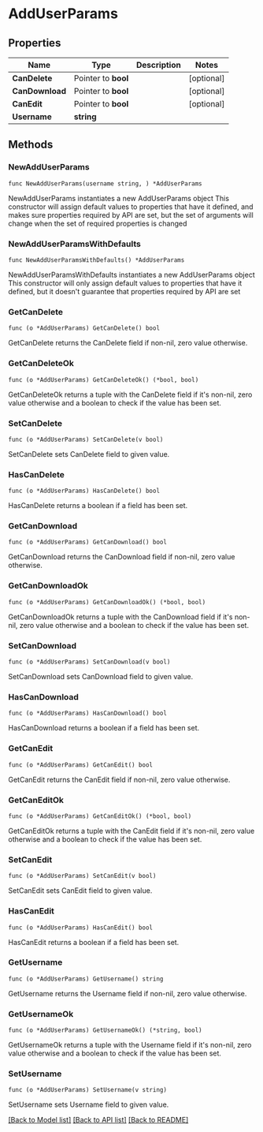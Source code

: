 # AddUserParams

## Properties

Name | Type | Description | Notes
------------ | ------------- | ------------- | -------------
**CanDelete** | Pointer to **bool** |  | [optional] 
**CanDownload** | Pointer to **bool** |  | [optional] 
**CanEdit** | Pointer to **bool** |  | [optional] 
**Username** | **string** |  | 

## Methods

### NewAddUserParams

`func NewAddUserParams(username string, ) *AddUserParams`

NewAddUserParams instantiates a new AddUserParams object
This constructor will assign default values to properties that have it defined,
and makes sure properties required by API are set, but the set of arguments
will change when the set of required properties is changed

### NewAddUserParamsWithDefaults

`func NewAddUserParamsWithDefaults() *AddUserParams`

NewAddUserParamsWithDefaults instantiates a new AddUserParams object
This constructor will only assign default values to properties that have it defined,
but it doesn't guarantee that properties required by API are set

### GetCanDelete

`func (o *AddUserParams) GetCanDelete() bool`

GetCanDelete returns the CanDelete field if non-nil, zero value otherwise.

### GetCanDeleteOk

`func (o *AddUserParams) GetCanDeleteOk() (*bool, bool)`

GetCanDeleteOk returns a tuple with the CanDelete field if it's non-nil, zero value otherwise
and a boolean to check if the value has been set.

### SetCanDelete

`func (o *AddUserParams) SetCanDelete(v bool)`

SetCanDelete sets CanDelete field to given value.

### HasCanDelete

`func (o *AddUserParams) HasCanDelete() bool`

HasCanDelete returns a boolean if a field has been set.

### GetCanDownload

`func (o *AddUserParams) GetCanDownload() bool`

GetCanDownload returns the CanDownload field if non-nil, zero value otherwise.

### GetCanDownloadOk

`func (o *AddUserParams) GetCanDownloadOk() (*bool, bool)`

GetCanDownloadOk returns a tuple with the CanDownload field if it's non-nil, zero value otherwise
and a boolean to check if the value has been set.

### SetCanDownload

`func (o *AddUserParams) SetCanDownload(v bool)`

SetCanDownload sets CanDownload field to given value.

### HasCanDownload

`func (o *AddUserParams) HasCanDownload() bool`

HasCanDownload returns a boolean if a field has been set.

### GetCanEdit

`func (o *AddUserParams) GetCanEdit() bool`

GetCanEdit returns the CanEdit field if non-nil, zero value otherwise.

### GetCanEditOk

`func (o *AddUserParams) GetCanEditOk() (*bool, bool)`

GetCanEditOk returns a tuple with the CanEdit field if it's non-nil, zero value otherwise
and a boolean to check if the value has been set.

### SetCanEdit

`func (o *AddUserParams) SetCanEdit(v bool)`

SetCanEdit sets CanEdit field to given value.

### HasCanEdit

`func (o *AddUserParams) HasCanEdit() bool`

HasCanEdit returns a boolean if a field has been set.

### GetUsername

`func (o *AddUserParams) GetUsername() string`

GetUsername returns the Username field if non-nil, zero value otherwise.

### GetUsernameOk

`func (o *AddUserParams) GetUsernameOk() (*string, bool)`

GetUsernameOk returns a tuple with the Username field if it's non-nil, zero value otherwise
and a boolean to check if the value has been set.

### SetUsername

`func (o *AddUserParams) SetUsername(v string)`

SetUsername sets Username field to given value.



[[Back to Model list]](../README.md#documentation-for-models) [[Back to API list]](../README.md#documentation-for-api-endpoints) [[Back to README]](../README.md)


